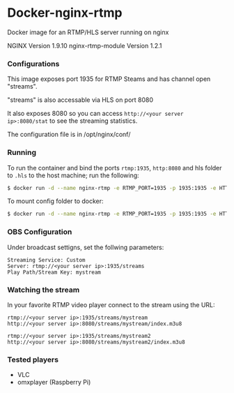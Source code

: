 # Docker-nginx-rtmp
Docker image for an RTMP/HLS server running on nginx

NGINX Version 1.9.10
nginx-rtmp-module Version 1.2.1

### Configurations
This image exposes port 1935 for RTMP Steams and has channel open "streams".

"streams" is also accessable via HLS on port 8080

It also exposes 8080 so you can access `http://<your server ip>:8080/stat` to see the streaming statistics.

The configuration file is in /opt/nginx/conf/

### Running

To run the container and bind the ports `rtmp:1935`, `http:8080` and hls folder to `.hls` to the host machine; run the following:
```bash
$ docker run -d --name nginx-rtmp -e RTMP_PORT=1935 -p 1935:1935 -e HTTP_PORT=8081 -p 8081:8081 -v `pwd`/hls:/var/www/streams -t nginx-rtmp
```

To mount config folder to docker:
```bash
$ docker run -d --name nginx-rtmp -e RTMP_PORT=1935 -p 1935:1935 -e HTTP_PORT=8081 -p 8081:8081 -v `pwd`/hls:/var/www/streams -v /path/to/config_folder:/opt/nginx/conf -t nginx-rtmp
```

### OBS Configuration
Under broadcast settigns, set the follwing parameters:
```
Streaming Service: Custom
Server: rtmp://<your server ip>:1935/streams
Play Path/Stream Key: mystream
```

### Watching the stream

In your favorite RTMP video player connect to the stream using the URL:
```
rtmp://<your server ip>:1935/streams/mystream
http://<your server ip>:8080/streams/mystream/index.m3u8

rtmp://<your server ip>:1935/streams/mystream2
http://<your server ip>:8080/streams/mystream2/index.m3u8
```

### Tested players
 * VLC
 * omxplayer (Raspberry Pi)
